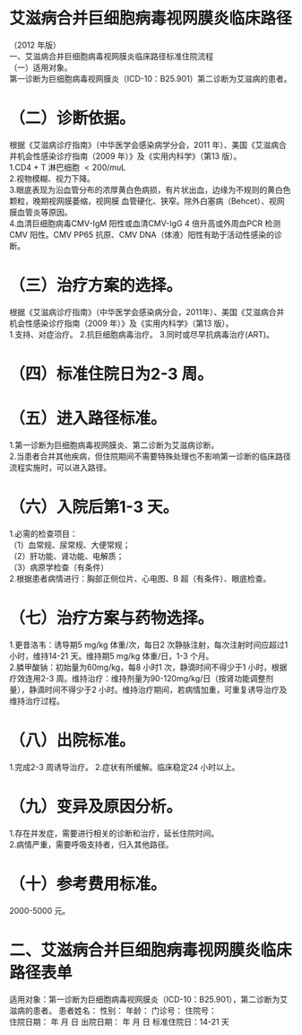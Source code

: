 # 艾滋病合并巨细胞病毒视网膜炎临床路径  
（2012 年版）  
一、艾滋病合并巨细胞病毒视网膜炎临床路径标准住院流程  
（一）适用对象。  
第一诊断为巨细胞病毒视网膜炎（ICD-10：B25.901）第二诊断为艾滋病的患者。  
# （二）诊断依据。  
根据《艾滋病诊疗指南》（中华医学会感染病学分会，2011 年）、美国《艾滋病合并机会性感染诊疗指南（2009 年）》及《实用内科学》（第13 版）。  
1.CD4 + T 淋巴细胞 ${<}200/mu\mathrm{L}$  
2.视物模糊、视力下降。  
3.眼底表现为沿血管分布的浓厚黄白色病损，有片状出血，边缘为不规则的黄白色颗粒，晚期视网膜萎缩，视网膜 血管硬化、狭窄。除外白塞病（Behcet）、视网膜血管炎等原因。  
4.血清巨细胞病毒CMV-IgM 阳性或血清CMV-IgG 4 倍升高或外周血PCR 检测CMV 阳性。CMV PP65 抗原、CMV DNA（体液）阳性有助于活动性感染的诊断。  
# （三）治疗方案的选择。  
根据《艾滋病诊疗指南》（中华医学会感染病分会，2011年）、美国《艾滋病合并机会性感染诊疗指南（2009 年）》及《实用内科学》（第13 版）。  
1.支持、对症治疗。 2.抗巨细胞病毒治疗。 3.同时或尽早抗病毒治疗(ART)。  
# （四）标准住院日为2-3 周。  
# （五）进入路径标准。  
1.第一诊断为巨细胞病毒视网膜炎、第二诊断为艾滋病诊断。  
2.当患者合并其他疾病，但住院期间不需要特殊处理也不影响第一诊断的临床路径流程实施时，可以进入路径。  
# （六）入院后第1-3 天。  
1.必需的检查项目：  
（1）血常规、尿常规、大便常规；  
（2）肝功能、肾功能、电解质；  
（3）病原学检查（有条件）  
2.根据患者病情进行：胸部正侧位片、心电图、B 超（有条件）、眼底检查。  
# （七）治疗方案与药物选择。  
1.更昔洛韦：诱导期5 mg/kg 体重/次，每日2 次静脉注射，每次注射时间应超过1 小时，维持14-21 天。维持期5 mg/kg 体重/日，1-3 个月。  
2.膦甲酸钠：初始量为60mg/kg，每8 小时1 次，静滴时间不得少于1 小时，根据疗效连用2-3 周。维持治疗：维持剂量为90-120mg/kg/日（按肾功能调整剂量），静滴时间不得少于2 小时。维持治疗期间，若病情加重，可重复诱导治疗及维持治疗过程。  
# （八）出院标准。  
1.完成2-3 周诱导治疗。 2.症状有所缓解。临床稳定24 小时以上。  
# （九）变异及原因分析。  
1.存在并发症，需要进行相关的诊断和治疗，延长住院时间。  
2.病情严重，需要呼吸支持者，归入其他路径。  
# （十）参考费用标准。  
2000-5000 元。  
# 二、艾滋病合并巨细胞病毒视网膜炎临床路径表单  
适用对象：第一诊断为巨细胞病毒视网膜炎（ICD-10：B25.901），第二诊断为艾滋病的患者。 患者姓名：           性别：    年龄：    门诊号：       住院号：  
住院日期：   年  月  日 出院日期：   年  月   日  标准住院日：14-21 天  
